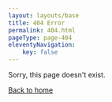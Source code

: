 ```yaml
---
layout: layouts/base
title: 404 Error
permalink: 404.html
pageType: page-404
eleventyNavigation:
    key: false
---
```


Sorry, this page doesn't exist.

[Back to home](/)
